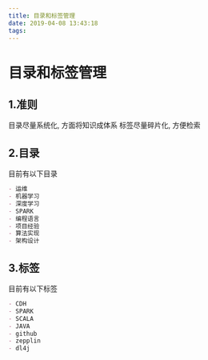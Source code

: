 ```yaml
---
title: 目录和标签管理
date: 2019-04-08 13:43:18
tags:
---
```

# 目录和标签管理

## 1.准则
目录尽量系统化, 方面将知识成体系
标签尽量碎片化, 方便检索

## 2.目录
目前有以下目录
```md
- 运维
- 机器学习
- 深度学习
- SPARK
- 编程语言
- 项目经验
- 算法实现
- 架构设计
```

## 3.标签
目前有以下标签
```md
- CDH
- SPARK
- SCALA
- JAVA
- github
- zepplin
- dl4j
```
